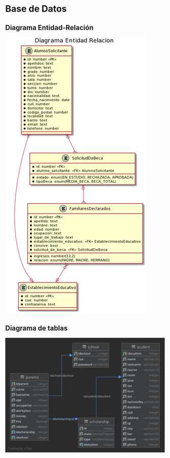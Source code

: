 # Base de Datos

## Diagrama Entidad-Relación

![](./diagrams/entity_diagram.png)

## Diagrama de tablas

![](./diagrams/tables_diagram.svg)